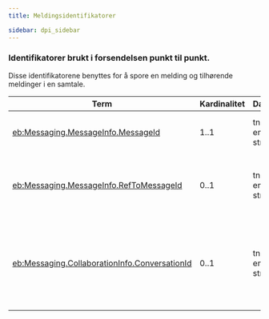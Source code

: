 ```yaml
--- 
title: Meldingsidentifikatorer  

sidebar: dpi_sidebar
---
```


### Identifikatorer brukt i forsendelsen punkt til punkt.

Disse identifikatorene benyttes for å spore en melding og tilhørende
meldinger i en samtale.

| Term | Kardinalitet | Datatype | Beskrivelse |
| --- | --- | --- | --- |
| [eb:Messaging.MessageInfo.MessageId]({{site.baseurl}}/resources/begrep/sikkerDigitalPost/transportlag/UserMessage/MessageInfo) | 1..1 | tns:non-empty-string | GUID som unikt identifiserer meldingen |
| [eb:Messaging.MessageInfo.RefToMessageId]({{site.baseurl}}/resources/begrep/sikkerDigitalPost/transportlag/UserMessage/MessageInfo) | 0..1 | tns:non-empty-string | GUID som unikt identifiserer meldingen dette er et svar på |
| [eb:Messaging.CollaborationInfo.ConversationId]({{site.baseurl}}/resources/begrep/sikkerDigitalPost/transportlag/UserMessage/CollaborationInfo) | 0..1 | tns:non-empty-string | GUID som unikt identifiserer første melding i samtalen, kan brukes på tvers av Aktører |
